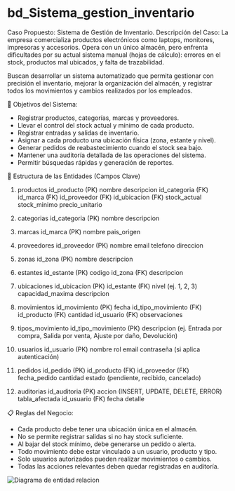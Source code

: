 # bd_Sistema_gestion_inventario

Caso Propuesto: Sistema de Gestión de Inventario.
Descripción del Caso: La empresa comercializa productos electrónicos como laptops, monitores, impresoras y accesorios. Opera con un único almacén, pero enfrenta dificultades por su actual sistema manual (hojas de cálculo): errores en el stock, productos mal ubicados, y falta de trazabilidad.

Buscan desarrollar un sistema automatizado que permita gestionar con precisión el inventario, mejorar la organización del almacén, y registrar todos los movimientos y cambios realizados por los empleados.

🎯 Objetivos del Sistema:
- Registrar productos, categorías, marcas y proveedores.
- Llevar el control del stock actual y mínimo de cada producto.
- Registrar entradas y salidas de inventario.
- Asignar a cada producto una ubicación física (zona, estante y nivel).
- Generar pedidos de reabastecimiento cuando el stock sea bajo.
- Mantener una auditoría detallada de las operaciones del sistema.
- Permitir búsquedas rápidas y generación de reportes.

🧾 Estructura de las Entidades (Campos Clave)

1. productos
id_producto (PK)
nombre
descripcion
id_categoria (FK)
id_marca (FK)
id_proveedor (FK)
id_ubicacion (FK)
stock_actual
stock_minimo
precio_unitario

2. categorias
id_categoria (PK)
nombre
descripcion

3. marcas
id_marca (PK)
nombre
pais_origen

4. proveedores
id_proveedor (PK)
nombre
email
telefono
direccion

5. zonas
id_zona (PK)
nombre
descripcion

6. estantes
id_estante (PK)
codigo
id_zona (FK)
descripcion

7. ubicaciones
id_ubicacion (PK)
id_estante (FK)
nivel (ej. 1, 2, 3)
capacidad_maxima
descripcion

8. movimientos
id_movimiento (PK)
fecha
id_tipo_movimiento (FK)
id_producto (FK)
cantidad
id_usuario (FK)
observaciones

9. tipos_movimiento
id_tipo_movimiento (PK)
descripcion (ej. Entrada por compra, Salida por venta, Ajuste por daño, Devolución)

10. usuarios
id_usuario (PK)
nombre
rol
email
contraseña (si aplica autenticación)

11. pedidos
id_pedido (PK)
id_producto (FK)
id_proveedor (FK)
fecha_pedido
cantidad
estado (pendiente, recibido, cancelado)

12. auditorias
id_auditoria (PK)
accion (INSERT, UPDATE, DELETE, ERROR)
tabla_afectada
id_usuario (FK)
fecha
detalle


📋 Reglas del Negocio:
- Cada producto debe tener una ubicación única en el almacén.
- No se permite registrar salidas si no hay stock suficiente.
- Al bajar del stock mínimo, debe generarse un pedido o alerta.
- Todo movimiento debe estar vinculado a un usuario, producto y tipo.
- Solo usuarios autorizados pueden realizar movimientos o cambios.
- Todas las acciones relevantes deben quedar registradas en auditoría.



![Diagrama de entidad relacion](https://github.com/user-attachments/assets/cba5ced3-865e-42be-8bf6-a25efef577d6)

